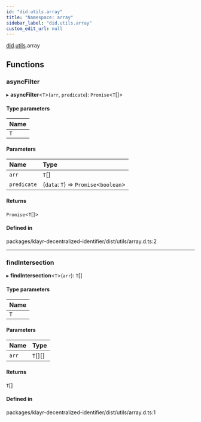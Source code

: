 ```yaml
---
id: "did.utils.array"
title: "Namespace: array"
sidebar_label: "did.utils.array"
custom_edit_url: null
---
```


[did](did.md).[utils](did.utils.md).array

## Functions

### asyncFilter

▸ **asyncFilter**<`T`\>(`arr`, `predicate`): `Promise`<`T`[]\>

#### Type parameters

| Name |
| :------ |
| `T` |

#### Parameters

| Name | Type |
| :------ | :------ |
| `arr` | `T`[] |
| `predicate` | (`data`: `T`) => `Promise`<`boolean`\> |

#### Returns

`Promise`<`T`[]\>

#### Defined in

packages/klayr-decentralized-identifier/dist/utils/array.d.ts:2

___

### findIntersection

▸ **findIntersection**<`T`\>(`arr`): `T`[]

#### Type parameters

| Name |
| :------ |
| `T` |

#### Parameters

| Name | Type |
| :------ | :------ |
| `arr` | `T`[][] |

#### Returns

`T`[]

#### Defined in

packages/klayr-decentralized-identifier/dist/utils/array.d.ts:1
